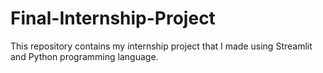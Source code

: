 # Final-Internship-Project
This repository contains my internship project that I made using Streamlit and Python programming language.
